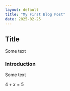 ```yaml
---
layout: default
title: "My First Blog Post"
date: 2025-02-25
---
```


## Title

Some text

### Introduction

Some text

$4+x=5$
